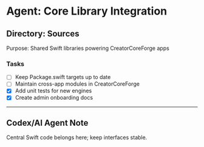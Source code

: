 # Agent: Core Library Integration

## Directory: Sources
Purpose: Shared Swift libraries powering CreatorCoreForge apps

### Tasks
- [ ] Keep Package.swift targets up to date
- [ ] Maintain cross-app modules in CreatorCoreForge
- [x] Add unit tests for new engines
- [x] Create admin onboarding docs

---

## Codex/AI Agent Note
Central Swift code belongs here; keep interfaces stable.
